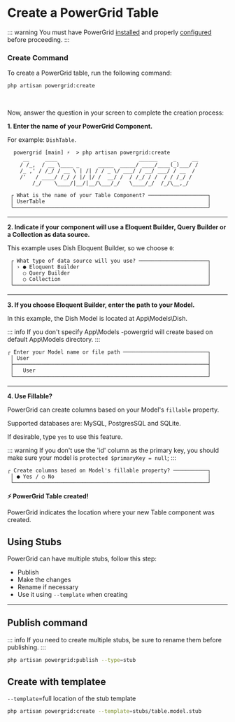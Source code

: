 # Create a PowerGrid Table

::: warning
You must have PowerGrid [installed](install.html#installation) and properly [configured](configure.html?id=configure#configure) before proceeding.
:::

### Create Command

To create a PowerGrid table, run the following command:

```bash
php artisan powergrid:create  
```

<br>

Now, answer the question in your screen to complete the creation process:

**1. Enter the name of your PowerGrid Component.**

For example: `DishTable`.

```shell
  powergrid [main] ⚡  > php artisan powergrid:create
     __     ____                          ______     _     __
    / /_,  / __ \____ _      _____  _____/ ____/____(_)___/ /
    /_ ,' / /_/ / __ \ | /| / / _ \/ ___/ / __/ ___/ / __  / 
    /'   / ____/ /_/ / |/ |/ /  __/ /  / /_/ / /  / / /_/ /  
        /_/    \____/|__/|__/\___/_/   \____/_/  /_/\__,_/     

 ┌ What is the name of your Table Component? ───────────────────┐
 │ UserTable                                                    │
 └──────────────────────────────────────────────────────────────┘

```

---

**2. Indicate if your component will use a Eloquent Builder, Query Builder or a Collection as data source.**

This example uses Dish Eloquent Builder, so we choose `0`:

```shell
 ┌ What type of data source will you use? ──────────────────────┐
 │ › ● Eloquent Builder                                         │
 │   ○ Query Builder                                            │
 │   ○ Collection                                               │
 └──────────────────────────────────────────────────────────────┘

```

---

**3. If you choose Eloquent Builder, enter the path to your Model.**

In this example, the Dish Model is located at App\Models\Dish.

::: info
If you don't specify App\Models -powergrid will create based on default App\Models directory.
:::

```shell
┌ Enter your Model name or file path ───────────────────────────┐
 │ User                                                         │
 ├──────────────────────────────────────────────────────────────┤
 │   User                                                       │
 └──────────────────────────────────────────────────────────────┘

```

---

**4. Use Fillable?**

PowerGrid can create columns based on your Model's `fillable` property.

Supported databases are: MySQL, PostgresSQL and SQLite.

If desirable, type `yes` to use this feature.

::: warning
If you don't use the 'id' column as the primary key, you should make sure your model is `protected $primaryKey = null`;
:::

```shell
┌ Create columns based on Model's fillable property? ───────────┐
 │ ● Yes / ○ No                                                 │
 └──────────────────────────────────────────────────────────────┘
```

**⚡ PowerGrid Table created!**

PowerGrid indicates the location where your new Table component was created.

## Using Stubs

PowerGrid can have multiple stubs, follow this step:

* Publish
* Make the changes
* Rename if necessary
* Use it using `--template` when creating

--- 

## Publish command

::: info
If you need to create multiple stubs, be sure to rename them before publishing.
::: 

```bash
php artisan powergrid:publish --type=stub
```


## Create with templatee

`--template`=full location of the stub template

```bash
php artisan powergrid:create --template=stubs/table.model.stub
```

